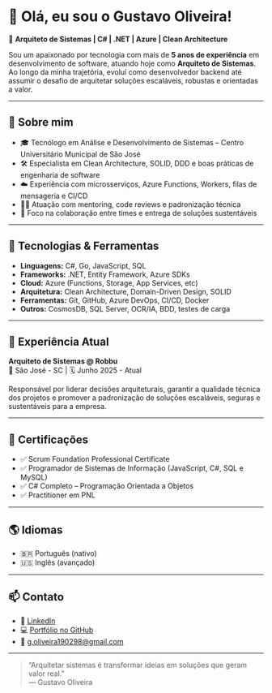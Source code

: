 # 👋 Olá, eu sou o Gustavo Oliveira!

🎯 **Arquiteto de Sistemas | C# | .NET | Azure | Clean Architecture**

Sou um apaixonado por tecnologia com mais de **5 anos de experiência** em desenvolvimento de software, atuando hoje como **Arquiteto de Sistemas**. Ao longo da minha trajetória, evoluí como desenvolvedor backend até assumir o desafio de arquitetar soluções escaláveis, robustas e orientadas a valor.

---

## 🧠 Sobre mim

- 🎓 Tecnólogo em Análise e Desenvolvimento de Sistemas – Centro Universitário Municipal de São José
- 🛠️ Especialista em Clean Architecture, SOLID, DDD e boas práticas de engenharia de software
- ☁️ Experiência com microsserviços, Azure Functions, Workers, filas de mensageria e CI/CD
- 👨‍🏫 Atuação com mentoring, code reviews e padronização técnica
- 🤝 Foco na colaboração entre times e entrega de soluções sustentáveis

---

## 🚀 Tecnologias & Ferramentas

- **Linguagens:** C#, Go, JavaScript, SQL
- **Frameworks:** .NET, Entity Framework, Azure SDKs
- **Cloud:** Azure (Functions, Storage, App Services, etc)
- **Arquitetura:** Clean Architecture, Domain-Driven Design, SOLID
- **Ferramentas:** Git, GitHub, Azure DevOps, CI/CD, Docker
- **Outros:** CosmosDB, SQL Server, OCR/IA, BDD, testes de carga

---

## 📌 Experiência Atual

**Arquiteto de Sistemas @ Robbu**  
📍 São José - SC | 🗓️ Junho 2025 - Atual

Responsável por liderar decisões arquiteturais, garantir a qualidade técnica dos projetos e promover a padronização de soluções escaláveis, seguras e sustentáveis para a empresa.

---

## 🧾 Certificações

- ✅ Scrum Foundation Professional Certificate
- ✅ Programador de Sistemas de Informação (JavaScript, C#, SQL e MySQL)
- ✅ C# Completo – Programação Orientada a Objetos
- ✅ Practitioner em PNL

---

## 🌎 Idiomas

- 🇧🇷 Português (nativo)
- 🇺🇸 Inglês (avançado)

---

## 📫 Contato

- 💼 [LinkedIn](https://www.linkedin.com/in/gustavo-da-rosa-oliveira)
- 💻 [Portfólio no GitHub](https://github.com/gustavo-rosa-oliveira)
- 📧 g.oliveira190298@gmail.com

---

> “Arquitetar sistemas é transformar ideias em soluções que geram valor real.”  
> — Gustavo Oliveira
